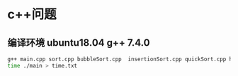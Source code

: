 # c++问题

## 编译环境 ubuntu18.04 g++ 7.4.0

```sh
g++ main.cpp sort.cpp bubbleSort.cpp  insertionSort.cpp quickSort.cpp heapSort.cpp shellSort.cpp mergeSort.cpp -o main
time ./main > time.txt
```